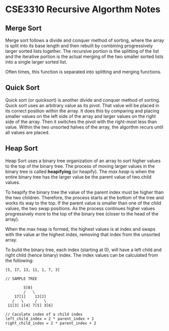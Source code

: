 # CSE3310 Recursive Algorthm Notes

## Merge Sort

Merge sort follows a divide and conquer method of sorting, where the array is split into its base length and then
rebuilt by combining progressively larger sorted lists together. The recursive portion is the splitting of the list and
the iterative portion is the actual merging of the two smaller sorted lists into a single larger sorted list.

Often times, this function is separated into splitting and merging functions.

## Quick Sort

Quick sort (or quicksort) is another divide and conquer method of sorting. Quick sort uses an arbitrary value as its
pivot. That value will be placed in its correct position within the array. It does this by comparing and placing smaller
values on the left side of the array and larger values on the right side of the array. Then it switches the pivot with
the right-most less than value. Within the two unsorted halves of the array, the algorthm recurs until all values are
placed.

## Heap Sort

Heap Sort uses a binary tree organization of an array to sort higher values to the top of the binary tree. The process
of
moving larger values in the binary tree is called __heapifying__ (or heapify). The _max heap_ is when the entire
binary tree has the larger value be the parent value of two child values.

To heapify the binary tree the value of the parent index must be higher than the two children. Therefore, the process
starts at the bottom of the tree and works its way to the top. If the parent value is smaller than one of the child
values, the two swap positions. As the process continues higher values progressively more to the top of the binary
tree (closer to the head of the array).

When the max heap is formed, the highest values is at index and swaps with the value ar the highest index, removing that
index from the unsorted array.

To build the binary tree, each index (starting at 0), will have a left child and right child (hence binary) index. The
index values can be calculated from the following:

```
[5, 17, 13, 11, 1, 7, 3]

// SAMPLE TREE

        5[0]
        /   \
    17[1]    13[2]
   /   \     /   \
 11[3] 1[4] 7[5] 3[6]
 
// Caculate index of a child index
left_child_index = 2 * parent_index + 1
right_child_index = 2 * parent_index + 2
```